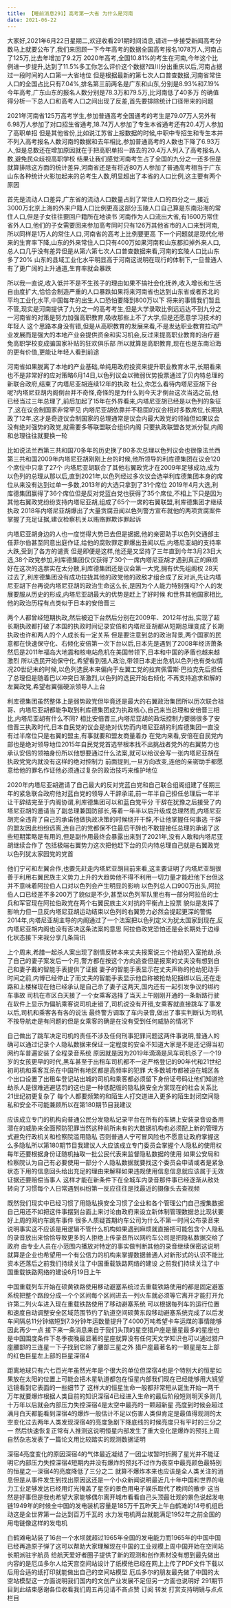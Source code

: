 ```yaml
---
title: 【睡前消息291】高考第一大省 为什么是河南
date: 2021-06-22
---
```


大家好,2021年6月22日星期二,欢迎收看291期时间消息,请进一步接受新闻高考分数马上就要公布了,我们来回顾一下今年高考的数据全国高考报名1078万人,河南占了125万,比去年增加了9.2万
2020年高考,全国10.81%的考生在河南,今年这个比例进一步提升,达到了11.5%多工你怎么评价这个数据?四川分出重庆以后,河南占据过一段时间的人口第一大省地位
但是根据最新的第七次人口普查数据,河南省常住人口的全国占比只有7.04%,排名第三前两名是广东和山东,分别是8.93%和7.19%今年高考,广东山东的报名人数分别是78.3万和79.5万,比河南低了40多万
的确值得分析一下总人口和高考人口之间出现了反差,首先要排除统计口径带来的问题

2021年河南省125万高考学生,参加普通高考全国通考的考生是79.07万人另外有6.98万人参加了对口招生省通考,18.74万人参加了专生本省通考还有20.4万人参加了高职单招
但是其他省份,比如说江苏省上报数据的时候,中职中专招生和专生本并不列入高考报名人数河南的数据和去年相比,参加普通高考的人数也下降了6.93万人,但是总数还在增加原因就在于把高职单招一路去的20.4万人列入了高考报名人数,避免民众歧视高职学校
结果让我们感觉河南考生占了全国的九分之一还多但是就算排除这方面的统计差异,河南省还是有将近80万人参加了普通高考相当于广东山东各种统计火影加起来的总考生人数,明显超出了本省的人口比例,这主要有两个原因

首先是流动人口差异,广东省的流动人口数量占到了常住人口的四分之一,接近3000万北京上海的外来户籍人口比例更高这部分玉陵人口自己算是东南沿海的常住人口,但是子女往往要回户籍所在地读书
河南作为人口流出大省,有1600万常住省外人口,他们的子女需要回来参加高考同时只有126万其他省市的人口来到河南,所以同样是1万人的常住人口,河南省的高考上比例要更高
下一个问题就是现代化带来的生育率下降,山东的外来常住人口只有400万如果河南和山东都扣掉外来人口,总人口几乎没有差异但是从第六第七次人口普查数据来看,河南的玄陵人口比山东多了20%
山东的县域工业化水平明显高于河南这说明在现行的体制下,一旦普通人有了更广阔的上升通道,生育率就会暴跌

所以我一直说,收入低并不是不生孩子的理由如果不搞社会化抚养,收入增长和生活自由度扩大,恰恰会制造严重的人口暴跌如果将来河南省也达到山东省或者苏北的平均工业化水平,中国每年的出生人口恐怕要降到800万以下
将来的事情我们暂且不管,现实是河南提供了九分之一的高考考生,但是大学录取比例远远达不到九分之一河南省的对策是努力加强高职教育,吸收那些上不了大学,但是还愿意学习技术的年轻人
这个思路本身没有错,但是从高职教育的发展来看,不是发达职业教育拉动产业发展而是强大的本地产业会提供资金和实习机会,反过来提高职业教育的治疗避免高职学校变成骗国家补贴的狂欢俱乐部
所以就算是高职教育,现在也是东南沿海的更有价值,更能让年轻人看到前途

河南省如果脱离了本地的产业基础,单纯用政府投资来提升职业教育水平,长期看来也不是非常好的应对策略6月14日,以色列议会以微弱优势投票通过了贝内特总理的新联合政府,结束了内塔尼亚胡连续12年的执政
杜公,你怎么看待内塔尼亚胡下台呢?内塔尼亚胡内阁倒台并不奇怪,奇怪的是为什么到今天才倒台这次当选之前,他已经当过三年总理了,前后加起了15年在外界看来,内塔尼亚胡已经是以色列的象征了,这在议会制国家非常罕见
内塔尼亚胡依靠并不稳固的议会相对多数席位,长期执政了12年,这才是奇迹议会制国家的总理通常是议会内最大政党的领袖但如果议会没有绝对强势的政党,就需要多等联盟联合组织内阁
只要执政联盟各党派分裂,内阁和总理往往就要换一轮

比如说法兰西第三共和国70多年的历史换了80多次总理以色列议会也很像法兰西第三共和国2009年内塔尼亚胡刚刚上台的时候,他所领导的利库德集团在议会120个席位中只拿了27个
内塔尼亚胡联合了其他右翼政党才在2009年足够成功,成为以色列的总理从那以后,直到2021年,以色列经过多次议会选举利库德集团本身的席位从来没有达到过单一多数,2013年的大选只拿到了31个席位
2019年4月大选,利库德集团赢得了36个席位但是反对党蓝白党也获得了35个席位,不相上下只是因为其他右翼政党纷纷支持内塔尼亚胡,组成了65个一席的右翼联盟,利库德集团才继续执政
2018年内塔尼亚胡爆出了大量贪腐丑闻以色列警方宣布就他的两项贪腐案件掌握了充足证据,建议检察机关以贿赂罪欺诈罪起诉

内塔尼亚胡身边的人也一度觉得大势已去但是据据,他的亲密助手以色列交通部主任菲尔伯甚至同意出庭作证,给他的腐败罪定罪爆出丑闻以后,内塔尼亚胡的支持率大跌,受到了各方的谴责
但是即便是这样,他还是又坚持了三年直到今年3月23日大选,38个政党参加,利库德集团仅仅获得了30个一席内塔尼亚胡才遇到真正的麻烦好在这次的选票实在太分散,利库德集团还是议会第一大党,拥有优先组阁权
28天过去了,利库德集团没有成功拉拢其他的政党他的政敌才组合成了反对派,先让内塔尼亚胡下台再说内塔尼亚胡的政治生命这么长,是因为个人能力特别强吗?个人的发展要服从历史的形成,内塔尼亚胡最大的优势是赶上了好时候
和世界其他国家相比,他的政治历程有点类似于日本的安倍晋三

两个人都曾经短期执政,然后被迫下台然后分别在2009年、2012年付出,实现了超长期执政都打破了本国的执政时间记录安倍和内塔尼亚胡都从短期总理变成了长期执政也许和两人的个人成长有一定关系
但是要注意到总的政治背景,两个国家的民意都在快速保守化、右倾化安倍第一次下台以后,日本先是遇到了2008年经济萧条然后是2011年福岛大地震和核电站危机在美国带领下,日本和中国的矛盾也越来越激烈
所以选民开始保守化,希望看到强人政治,带领日本走出危机以色列也有类似情况20世纪末的时候,以色列选民本来偏向于左翼工党的拉宾佩雷斯·巴拉克先后担任了总理但是随着巴以冲突日渐激烈,以色列的选民开始右倾化
不再支持追求和解的左翼政党,希望右翼强硬派领导人上台

利库德集团虽然整体上是弱势政党但毕竟还是最大的右翼政治集团所以历次联合祖哥、内塔尼亚胡都能争取到利库德集团成为执政核心,自己来当总理和安倍晋三相比,内塔尼亚胡有什么不同?
相比安倍晋三,内塔尼亚胡的政坛控制力要弱很多了安倍晋三执政时代,日本自民党的议会是绝对优势而内塔尼亚胡的利库德集团一直没有过半席位只是右翼的盟主,有事就要和盟友商量着办
在党内来看,安倍在自民党内部也是绝对领导地位2015年自民党党首选举根本找不出挑战者党外的右翼势力也承认安倍的领袖身份所以他想要通过什么法案,就可以给议会写一张内塔尼亚胡在执政党党内就没有这样的绝对控制力
前面提到,一旦方向改变,连他的亲密助手都愿意给他的罪名作证他必须通过复杂的政治技巧来维护地位

2020年内塔尼亚胡邀请了自己最大的反对党蓝白党和自己联合组阁组建了任期三年的紧急联合政府他对蓝白党的领导人干辞承诺,前一年半自己担任总理后一年半让干辞结完至于内阁协谓,利库德集团可以和蓝白党平分
干辞在犹豫之后接受了内塔尼亚胡的邀请当了副总理兼国防部长,等着一年半以后升级成总理然而,内塔尼亚胡完全违背了自己的承诺他做执政决策的时候绕开干辞,不让他掌握任何事选
干辞的盟友因此纷纷远离,连自己的党都保不住最后干辞也不敢提接任总理的承诺了这些短期策略是有用的,但是副作用最终会暴露出来到了2021年,没有人敢和内塔尼亚胡继续合作了
包括极端右翼势力这次把他赶下台的贝内特总理自己就是右翼政党以色列犹太家园党的党首

他们宁可和左翼合作,也要先赶走内塔尼亚胡目前来看,这主要证明了内塔尼亚胡很善于利用右翼民族主义势力上升的大趋势他不得不利用一切力量才能赶他下台但这并不意味着阿拉伯人口对以色列会产生明显的影响
以色列总人口900万出头,阿拉伯人口已经差不多200万了貌似是不少,甚至以色列军队里也有一部分阿拉伯的士兵和军官现在阿拉伯政党在两个右翼民族主义对抗的平衡点上投票
貌似是发挥了影响力但一旦反内塔尼亚胡运动结束以色列的右翼势力必然会提起更深的警惕2014年,内塔尼亚胡主导的内阁通过了一个法案把以色列定义为犹太国家到现在,反内塔尼亚胡内阁也没有否决这条法案的意思
阿拉伯政党恐怕还是会长期处于边缘化状态接下来我分享几条简讯

上个周末,希腊一起杀人案出现了剧情反转本来丈夫报案说三个抢劫犯入室抢劫,杀了自己的妻子案发后一个月,警方都在按这个方向追查但是报案的丈夫没有想到自己和妻子戴的智能手表提供了证据
妻子的智能手表显示在丈夫声称的抢劫犯动手时间之前,内博已经停止了而丈夫的智能手表显示他自称被抢劫犯捆绑以后,还在走路和上楼梯现在他已经承认是自己杀了妻子这两天,国内还有一起引发争议的绑约车事故
司机在市区白天接了一个女乘客选择了当天上午刚刚开通的一条新路行驶在软件上显示为偏航乘客说司机走错了,司机说没有开错,女乘客就直接跳车了事发以后,司机和乘客各有各的说法
最终警方调取了车内录音,做出了事实判断认为司机不按导航走是有问题的但是女乘客的确是在没有受到任何威胁的情况下

自己做出了跳车决定司机的责任不涉及任何刑事犯罪问题这两件事说明,普通人的确可以通过记录个人隐私数据来保证一定程度的安全不知道大家是不是还记得当初网约车普遍安装了全程录音系统
原因就是因为2019年滴滴是风车司机杀了一个19岁的女孩更早的时代,黑车甚至于出租车司机都不一定严格登记的90年代和21世纪初司机和乘客互杀在中国所有地区都是高频率的犯罪
大多数城市都被迫在城区各个出口设置了出租车登记站出城的司机和乘客都必须留下身份证号码让他们知道抢劫杀人是很难逃避惩罚的这也是一种低配版的隐私换安全方案现在的社会关系比21世纪初更复杂了
每个人都要频繁的和陌生人打交道进入更多的陌生封闭空间隐私和安全不可能兼顾所以在第180期节目我建议

应该成立专门的机构向普通公民分发隐私记录平台在所有的车辆上安装录音设备用潜在的威胁来全面预防犯罪当然这种前所未有的大数据机构也必须配上新的管理方式避免行政机关和检察院滥用隐私
否则普通人宁可冒风险也不愿意让政府掌握这么多隐私所以第180期节目我建议人大应该成立专门委员会掌握个人隐私的使用权每年还要根据身份证随机抽取一批公民代表来监督隐私数据的使用
如果公安局和检察院认为自己有必要使用一部分个人隐私数据就要找这个委员会申请或者是紧急状态下用的信息回头给出充足的理由来解释如果违规使用信息信息就应该属于无效证据还要赔偿当事人
这样才能在新条件下在全城车内录音那件事已经逐渐从敌处转向了习惯每个人日常遇到纠纷第一反应往往是找最近的摄像头去查视频

既然我们现实中已经习惯了用隐私换安全习惯了企业和各个管理公门自己搜集数据自己用还不如把这件事摆到台面上来讨论由政府来设立新体制管理数据总比现状要好上周的网约车跳车事件
很多人质疑首期约车公司为什么不第一时间公布录音来说明事实这不应该是用逻辑不管什么机构如果遇到麻烦就直接把可能包含个人隐私的录音放出来恰恰导致更多的人拒绝上传录音所以网约车公司是把隐私数据交给了政府
由专业人员在小范围内播放对特定的事实做判断其他的录音继续保密这说明就算是企业也希望用一个有公信力的机构来掌握数据普通人对新形式的认识不能比资本还落后之前我们持续关注了中国重载铁路网络的建设
之前我们持续关注了中国重载铁路网络的建设6月19日上午

中国重载列车开始在硕黄铁路使用移动避塞系统过去重载铁路使用的都是固定避塞系统把整个路段分成一个个区间每个区间进去一列火车就必须等它离开才能打开允许第二列火车进入现在重载铁路使用了移动避塞系统
可以根据每列车的运行位置和速度自动调整安全区域范围节约了轨道空间硕黄东段移动避塞系统完成了以后发车间隔总11分钟缩短到7.3分钟年运数量提升了4000万吨希望卡车运煤的事情能够因此再少一点
接下来一条消息来自于我们头顶的星空猎户座是量星最多的星座也是中国围度条件下冬季夜晚最显著的星座就算没有任何天文学知识也可以通过猎户座腰部的三连星一下子找到它除了腰部三星之外
猎户座最著名的一颗星是左上部的红色巨星左上部的巨星深宿4

距离地球只有六七百光年虽然光年是个很大的单位但深宿4也是个特别大的恒星如果放在太阳的位置上可能会把木星轨道都包在恒星内部我们现在已经能够用大镜望远镜看到它表面的一些细节了
这样大的恒星生命一般都非常短从诞生开始一两千万年就要爆炸根据人类目前的知识深宿4已经进入生命的最后阶段短则明天多则几十万年以后就会内部压力失控深宿4是太空中最亮的一颗超新星
亮度到时候会超过满月白天都能看到深宿4的爆炸一般估计不足以伤害人类但肯定是最值得观测的太空变化过去两年人类发现深宿4的亮度急剧下降底线的时候亮度只有平时的三分之一
然后快速恢复正常有人推测这说明恒星内部发生了重大变化是爆炸的预兆上周自然杂志发表了一篇论文用比较踏实的观测数据证明

深宿4亮度变化的原因深宿4的气体最近凝结了一团尘埃暂时折腾了星光并不能证明它内部压力失控深宿4短期内并没有爆炸的预兆不过作为夜空中最亮颜色最特别的恒星之一深宿4的亮度降低了三分之二
就算不爆炸本来也应该是全人类关注的消息但是从事件发生到找出原因这还是一个小众新闻说明最近几十年中国和世界的电力工业足够发达已经用灯光掩盖了星空的景色用电子娱乐取代了晚间的散步
这当然是好事但是我也希望大家能够偶尔离开城市看看自己头顶最壮观的景色说起发电链1949年的时候全中国的发电装机容量是185万千瓦昨天上午白鹤滩的14号机组启动这是全世界第一台达到百万千瓦的
水力发电机两台就能满足1952年之前全国的用电链像这样的发电机

白鹤滩电站装了16台一个水坝就超过1965年全国的发电能力而1965年的中国中国已经再造原子弹了这可以帮助大家理解现在中国的工业规模上周中国开始在空间站长期派驻宇航员
给航天爱好者圈子提供了新的观测和创作素材没有想到最先做出内容的是厄瓜多尔人给天宫空间站设计了纸模他已经在网上上传了PDF文件下载以后用合适的纸打印就能做出自己的空间站模型
厄瓜多尔的朋友最先做了中国的太空站模型这一方面说明我们国内的文创产业发展不足但另一方面也说明好 291期节目到此结束感谢各位收看我们周五再见请不吝点赞 订阅 转发 打赏支持明镜与点点栏目
